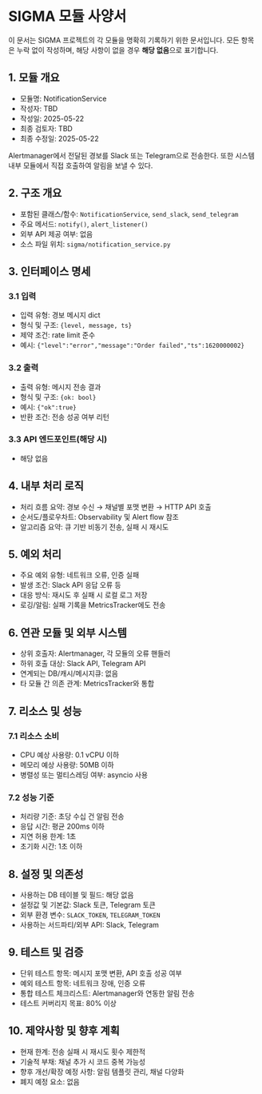 # SIGMA 모듈 사양서

이 문서는 SIGMA 프로젝트의 각 모듈을 명확히 기록하기 위한 문서입니다. 모든 항목은 누락 없이 작성하며, 해당 사항이 없을 경우 **해당 없음**으로 표기합니다.

## 1. 모듈 개요
* 모듈명: NotificationService
* 작성자: TBD
* 작성일: 2025-05-22
* 최종 검토자: TBD
* 최종 수정일: 2025-05-22

Alertmanager에서 전달된 경보를 Slack 또는 Telegram으로 전송한다. 또한 시스템 내부 모듈에서 직접 호출하여 알림을 보낼 수 있다.

## 2. 구조 개요
* 포함된 클래스/함수: `NotificationService`, `send_slack`, `send_telegram`
* 주요 메서드: `notify()`, `alert_listener()`
* 외부 API 제공 여부: 없음
* 소스 파일 위치: `sigma/notification_service.py`

## 3. 인터페이스 명세
### 3.1 입력
* 입력 유형: 경보 메시지 dict
* 형식 및 구조: `{level, message, ts}`
* 제약 조건: rate limit 준수
* 예시: `{"level":"error","message":"Order failed","ts":1620000002}`

### 3.2 출력
* 출력 유형: 메시지 전송 결과
* 형식 및 구조: `{ok: bool}`
* 예시: `{"ok":true}`
* 반환 조건: 전송 성공 여부 리턴

### 3.3 API 엔드포인트(해당 시)
* 해당 없음

## 4. 내부 처리 로직
* 처리 흐름 요약: 경보 수신 → 채널별 포맷 변환 → HTTP API 호출
* 순서도/플로우차트: Observability 및 Alert flow 참조
* 알고리즘 요약: 큐 기반 비동기 전송, 실패 시 재시도

## 5. 예외 처리
* 주요 예외 유형: 네트워크 오류, 인증 실패
* 발생 조건: Slack API 응답 오류 등
* 대응 방식: 재시도 후 실패 시 로컬 로그 저장
* 로깅/알림: 실패 기록을 MetricsTracker에도 전송

## 6. 연관 모듈 및 외부 시스템
* 상위 호출자: Alertmanager, 각 모듈의 오류 핸들러
* 하위 호출 대상: Slack API, Telegram API
* 연계되는 DB/캐시/메시지큐: 없음
* 타 모듈 간 의존 관계: MetricsTracker와 통합

## 7. 리소스 및 성능
### 7.1 리소스 소비
* CPU 예상 사용량: 0.1 vCPU 이하
* 메모리 예상 사용량: 50MB 이하
* 병렬성 또는 멀티스레딩 여부: asyncio 사용

### 7.2 성능 기준
* 처리량 기준: 초당 수십 건 알림 전송
* 응답 시간: 평균 200ms 이하
* 지연 허용 한계: 1초
* 초기화 시간: 1초 이하

## 8. 설정 및 의존성
* 사용하는 DB 테이블 및 필드: 해당 없음
* 설정값 및 기본값: Slack 토큰, Telegram 토큰
* 외부 환경 변수: `SLACK_TOKEN`, `TELEGRAM_TOKEN`
* 사용하는 서드파티/외부 API: Slack, Telegram

## 9. 테스트 및 검증
* 단위 테스트 항목: 메시지 포맷 변환, API 호출 성공 여부
* 예외 테스트 항목: 네트워크 장애, 인증 오류
* 통합 테스트 체크리스트: Alertmanager와 연동한 알림 전송
* 테스트 커버리지 목표: 80% 이상

## 10. 제약사항 및 향후 계획
* 현재 한계: 전송 실패 시 재시도 횟수 제한적
* 기술적 부채: 채널 추가 시 코드 중복 가능성
* 향후 개선/확장 예정 사항: 알림 템플릿 관리, 채널 다양화
* 폐지 예정 요소: 없음

